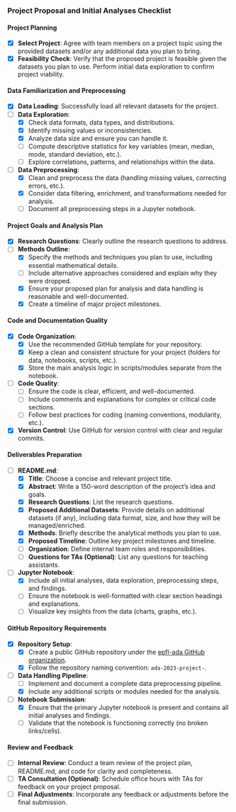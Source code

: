 ### **Project Proposal and Initial Analyses Checklist**

#### **Project Planning**
- [X] **Select Project**: Agree with team members on a project topic using the provided datasets and/or any additional data you plan to bring.
- [X] **Feasibility Check**: Verify that the proposed project is feasible given the datasets you plan to use. Perform initial data exploration to confirm project viability.

#### **Data Familiarization and Preprocessing**
- [X] **Data Loading**: Successfully load all relevant datasets for the project.
- [ ] **Data Exploration**:
  - [x] Check data formats, data types, and distributions.
  - [x] Identify missing values or inconsistencies.
  - [x] Analyze data size and ensure you can handle it.
  - [ ] Compute descriptive statistics for key variables (mean, median, mode, standard deviation, etc.).
  - [ ] Explore correlations, patterns, and relationships within the data.
- [ ] **Data Preprocessing**:
  - [x] Clean and preprocess the data (handling missing values, correcting errors, etc.).
  - [x] Consider data filtering, enrichment, and transformations needed for analysis.
  - [ ] Document all preprocessing steps in a Jupyter notebook.

#### **Project Goals and Analysis Plan**
- [X] **Research Questions**: Clearly outline the research questions to address.
- [ ] **Methods Outline**:
  - [X] Specify the methods and techniques you plan to use, including essential mathematical details.
  - [ ] Include alternative approaches considered and explain why they were dropped.
  - [x] Ensure your proposed plan for analysis and data handling is reasonable and well-documented.
  - [X] Create a timeline of major project milestones.

#### **Code and Documentation Quality**
- [X] **Code Organization**:
  - [X] Use the recommended GitHub template for your repository.
  - [X] Keep a clean and consistent structure for your project (folders for data, notebooks, scripts, etc.).
  - [X] Store the main analysis logic in scripts/modules separate from the notebook.
- [ ] **Code Quality**:
  - [ ] Ensure the code is clear, efficient, and well-documented.
  - [ ] Include comments and explanations for complex or critical code sections.
  - [ ] Follow best practices for coding (naming conventions, modularity, etc.).
- [X] **Version Control**: Use GitHub for version control with clear and regular commits.

#### **Deliverables Preparation**
- [ ] **README.md**:
  - [X] **Title**: Choose a concise and relevant project title.
  - [X] **Abstract**: Write a 150-word description of the project’s idea and goals.
  - [X] **Research Questions**: List the research questions.
  - [X] **Proposed Additional Datasets**: Provide details on additional datasets (if any), including data format, size, and how they will be managed/enriched.
  - [X] **Methods**: Briefly describe the analytical methods you plan to use.
  - [X] **Proposed Timeline**: Outline key project milestones and timeline.
  - [ ] **Organization**: Define internal team roles and responsibilities.
  - [ ] **Questions for TAs (Optional)**: List any questions for teaching assistants.
- [ ] **Jupyter Notebook**:
  - [X] Include all initial analyses, data exploration, preprocessing steps, and findings.
  - [ ] Ensure the notebook is well-formatted with clear section headings and explanations.
  - [ ] Visualize key insights from the data (charts, graphs, etc.).

#### **GitHub Repository Requirements**
- [X] **Repository Setup**:
  - [X] Create a public GitHub repository under the [epfl-ada GitHub organization](https://github.com/epfl-ada).
  - [X] Follow the repository naming convention: `ada-2023-project-`.
- [ ] **Data Handling Pipeline**:
  - [ ] Implement and document a complete data preprocessing pipeline.
  - [X] Include any additional scripts or modules needed for the analysis.
- [ ] **Notebook Submission**:
  - [X] Ensure that the primary Jupyter notebook is present and contains all initial analyses and findings.
  - [ ] Validate that the notebook is functioning correctly (no broken links/cells).

#### **Review and Feedback**
- [ ] **Internal Review**: Conduct a team review of the project plan, README.md, and code for clarity and completeness.
- [ ] **TA Consultation (Optional)**: Schedule office hours with TAs for feedback on your project proposal.
- [ ] **Final Adjustments**: Incorporate any feedback or adjustments before the final submission.